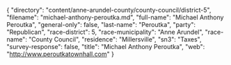 {
  "directory": "content/anne-arundel-county/county-council/district-5",
  "filename": "michael-anthony-peroutka.md",
  "full-name": "Michael Anthony Peroutka",
  "general-only": false,
  "last-name": "Peroutka",
  "party": "Republican",
  "race-district": 5,
  "race-municipality": "Anne Arundel",
  "race-name": "County Council",
  "residence": "Millersville",
  "sn3": "Taxes",
  "survey-response": false,
  "title": "Michael Anthony Peroutka",
  "web": "http://www.peroutkatownhall.com"
}
